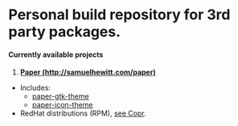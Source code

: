 # Personal build repository for 3rd party packages.

#### Currently available projects

1. **[Paper (http://samuelhewitt.com/paper)](http://samuelhewitt.com/paper)**
  - Includes:
    - [paper-gtk-theme](https://github.com/snwh/paper-gtk-theme)
    - [paper-icon-theme](https://github.com/snwh/paper-icon-theme)
  - RedHat distributions (RPM), [see Copr](https://copr.fedoraproject.org/coprs/user501254/Paper/).
